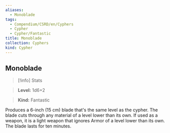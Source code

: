 ```yaml
---
aliases:
  - Monoblade
tags:
  - Compendium/CSRD/en/Cyphers
  - Cypher
  - Cypher/Fantastic
title: Monoblade
collection: Cyphers
kind: Cypher
---
```

## Monoblade    
>[!info] Stats    
> **Level:** 1d6+2    
> **Kind:** Fantastic  
    
Produces a 6-inch (15 cm) blade that's the same level as the cypher. The blade cuts through any material of a level lower than its own. If used as a weapon, it is a light weapon that ignores Armor of a level lower than its own. The blade lasts for ten minutes.